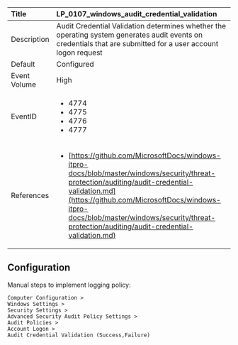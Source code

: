 | Title          | LP_0107_windows_audit_credential_validation                                                                     |
|:---------------|:--------------------------------------------------------------------------------|
| Description    | Audit Credential Validation determines whether the operating system  generates audit events on credentials that are submitted for a user  account logon request                                                               |
| Default        | Configured                                                                   |
| Event Volume   | High                                                                    |
| EventID        | <ul><li>4774</li><li>4775</li><li>4776</li><li>4777</li></ul>         |
| References     | <ul><li>[https://github.com/MicrosoftDocs/windows-itpro-docs/blob/master/windows/security/threat-protection/auditing/audit-credential-validation.md](https://github.com/MicrosoftDocs/windows-itpro-docs/blob/master/windows/security/threat-protection/auditing/audit-credential-validation.md)</li></ul> |



## Configuration

Manual steps to implement logging policy:

```
Computer Configuration >
Windows Settings >
Security Settings >
Advanced Security Audit Policy Settings >
Audit Policies >
Account Logon >
Audit Credential Validation (Success,Failure)
```


